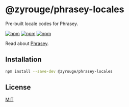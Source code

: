 # @zyrouge/phrasey-locales

Pre-built locale codes for Phrasey.

[![npm](https://img.shields.io/npm/v/@zyrouge/phrasey-locales)](https://npmjs.com/package/@zyrouge/phrasey-locales)
[![npm](https://img.shields.io/npm/dw/@zyrouge/phrasey-locales)](https://npmjs.com/package/@zyrouge/phrasey-locales)
[![npm](https://img.shields.io/npm/l/@zyrouge/phrasey-locales)](https://github.com/zyrouge/phrasey/tree/main/packages/phrasey-locales)

Read about [Phrasey](https://zyrouge.github.io/phrasey/getting-started/).

## Installation

```bash
npm install --save-dev @zyrouge/phrasey-locales
```

## License

[MIT](./LICENSE)
